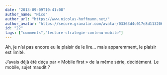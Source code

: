 ```yaml
---
date: "2013-09-09T10:41:08"
author_name: "Nico"
author_url: "https://www.nicolas-hoffmann.net/"
author_avatar: "https://secure.gravatar.com/avatar/03363d4c017e8d11320687f2efa722a0"
id: "22"
tags: ["comments","lecture-strategie-contenu-mobile"]
---
```

Ah, je n’ai pas encore eu le plaisir de le lire… mais apparemment, le plaisir est limité.

J’avais déjà été déçu par «&nbsp;Mobile first&nbsp;» de la même série, décidément. Le mobile, sujet maudit ?
